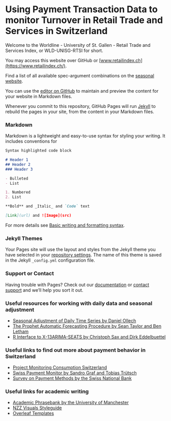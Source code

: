 # Using Payment Transaction Data to monitor Turnover in Retail Trade and Services in Switzerland

Welcome to the Worldline - University of St. Gallen - Retail Trade and Services Index, or WLD-UNISG-RTSI for short.

You may access this website over GitHub or [www.retailindex.ch](https://www.retailindex.ch/).

Find a list of all available spec-argument combinations on the [seasonal website](http://www.seasonal.website/examples.html).

You can use the [editor on GitHub](https://github.com/MatthiasSP/matthiassp.github.io/edit/main/index.md) to maintain and preview the content for your website in Markdown files.

Whenever you commit to this repository, GitHub Pages will run [Jekyll](https://jekyllrb.com/) to rebuild the pages in your site, from the content in your Markdown files.

### Markdown

Markdown is a lightweight and easy-to-use syntax for styling your writing. It includes conventions for

```markdown
Syntax highlighted code block

# Header 1
## Header 2
### Header 3

- Bulleted
- List

1. Numbered
2. List

**Bold** and _Italic_ and `Code` text

[Link](url) and ![Image](src)
```

For more details see [Basic writing and formatting syntax](https://docs.github.com/en/github/writing-on-github/getting-started-with-writing-and-formatting-on-github/basic-writing-and-formatting-syntax).

### Jekyll Themes

Your Pages site will use the layout and styles from the Jekyll theme you have selected in your [repository settings](https://github.com/MatthiasSP/matthiassp.github.io/settings/pages). The name of this theme is saved in the Jekyll `_config.yml` configuration file.

### Support or Contact

Having trouble with Pages? Check out our [documentation](https://docs.github.com/categories/github-pages-basics/) or [contact support](https://support.github.com/contact) and we’ll help you sort it out.

### Useful resources for working with daily data and seasonal adjustment
- [Seasonal Adjustment of Daily Time Series by Daniel Ollech](https://cran.r-project.org/package=dsa)
- [The Prophet Automatic Forecasting Procedure by Sean Taylor and Ben Letham](https://cran.r-project.org/package=prophet)
- [R Interface to X-13ARIMA-SEATS by Christoph Sax and Dirk Eddelbuettel](http://www.seasonal.website/)

### Useful links to find out more about payment behavior in Switzerland
- [Project Monitoring Consumption Switzerland](https://monitoringconsumption.com/)
- [Swiss Payment Monitor by Sandro Graf and Tobias Trütsch](https://en.swisspaymentmonitor.ch/)
- [Survey on Payment Methods by the Swiss National Bank](https://www.snb.ch/en/iabout/paytrans/paytrans_surveys/id/paytrans_survey_2020)

### Useful links for academic writing

- [Academic Phrasebank by the University of Manchester](https://www.phrasebank.manchester.ac.uk/)
- [NZZ Visuals Styleguide](https://nzzdev.github.io/Storytelling-Styleguide/#/)
- [Overleaf Templates](https://de.overleaf.com/latex/templates)
